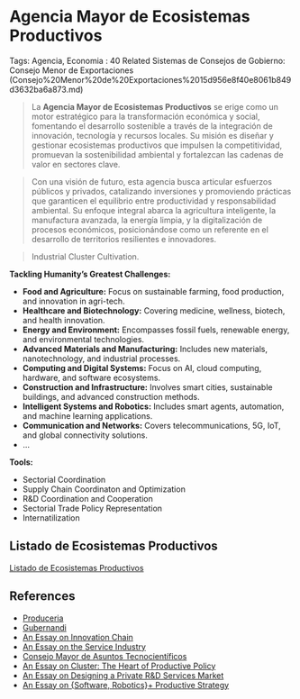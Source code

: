 # Agencia Mayor de Ecosistemas Productivos

Tags: Agencia, Economia
: 40
Related Sistemas de Consejos de Gobierno: Consejo Menor de Exportaciones (Consejo%20Menor%20de%20Exportaciones%2015d956e8f40e8061b849d3632ba6a873.md)

> La **Agencia Mayor de Ecosistemas Productivos** se erige como un motor estratégico para la transformación económica y social, fomentando el desarrollo sostenible a través de la integración de innovación, tecnología y recursos locales. Su misión es diseñar y gestionar ecosistemas productivos que impulsen la competitividad, promuevan la sostenibilidad ambiental y fortalezcan las cadenas de valor en sectores clave.
> 

> Con una visión de futuro, esta agencia busca articular esfuerzos públicos y privados, catalizando inversiones y promoviendo prácticas que garanticen el equilibrio entre productividad y responsabilidad ambiental. Su enfoque integral abarca la agricultura inteligente, la manufactura avanzada, la energía limpia, y la digitalización de procesos económicos, posicionándose como un referente en el desarrollo de territorios resilientes e innovadores.
> 

> Industrial Cluster Cultivation.
> 

**Tackling Humanity’s Greatest Challenges:**

- **Food and Agriculture:** Focus on sustainable farming, food production, and innovation in agri-tech.
- **Healthcare and Biotechnology:** Covering medicine, wellness, biotech, and health innovation.
- **Energy and Environment:** Encompasses fossil fuels, renewable energy, and environmental technologies.
- **Advanced Materials and Manufacturing:** Includes new materials, nanotechnology, and industrial processes.
- **Computing and Digital Systems:** Focus on AI, cloud computing, hardware, and software ecosystems.
- **Construction and Infrastructure:** Involves smart cities, sustainable buildings, and advanced construction methods.
- **Intelligent Systems and Robotics:** Includes smart agents, automation, and machine learning applications.
- **Communication and Networks:** Covers telecommunications, 5G, IoT, and global connectivity solutions.
- …

**Tools:**

- Sectorial Coordination
- Supply Chain Coordinaton and Optimization
- R&D Coordination and  Cooperation
- Sectorial Trade Policy Representation
- Internatilization

## Listado de Ecosistemas Productivos

[Listado de Ecosistemas Productivos](Agencia%20Mayor%20de%20Ecosistemas%20Productivos%20131956e8f40e80d4be4df6dcc55f2762/Listado%20de%20Ecosistemas%20Productivos%20cb1b9e9803c64c9b9f1eb63145895817.csv)

## References

- [Produceria](Produceria%20140956e8f40e80c1a74ce85c930d0a2f.md)
- [Gubernandi](Gubernandi%208ca20da2e38244568f838aac28274be8.md)
- [An Essay on Innovation Chain](../../An%20Essay%20on%20Innovation%20Chain%20136956e8f40e80849365e87e850a1961.md)
- [An Essay on the Service Industry](../../An%20Essay%20on%20the%20Service%20Industry%2014a956e8f40e807fbaa9f010f3febddc.md)
- [Consejo Mayor de Asuntos Tecnocientíficos](Consejo%20Mayor%20de%20Asuntos%20Tecnocienti%CC%81ficos%20444a93ceb7b8456bb068ba8d85c5d32e.md)
- [An Essay on Cluster: The Heart of Productive Policy](../../An%20Essay%20on%20Cluster%20The%20Heart%20of%20Productive%20Policy%2015d956e8f40e80bbab90f4ee025c0955.md)
- [An Essay on Designing a Private R&D Services Market](../../An%20Essay%20on%20Designing%20a%20Private%20R&D%20Services%20Marke%2010a956e8f40e80418e97d13beaeb256a.md)
- [An Essay on {Software, Robotics}+  Productive Strategy](../../An%20Essay%20on%20%7BSoftware,%20Robotics%7D+%20Productive%20Strat%20439be35d9cfc4b54aa3c1713c650fd2f.md)